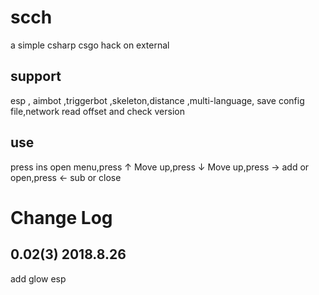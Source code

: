 # scch
a simple csharp csgo hack on external
## support
esp , aimbot ,triggerbot ,skeleton,distance ,multi-language, save config file,network read offset and check version  
## use
press ins open menu,press ↑ Move up,press ↓ Move up,press → add or open,press ← sub or close
# Change Log
## 0.02(3) 2018.8.26
add glow esp
